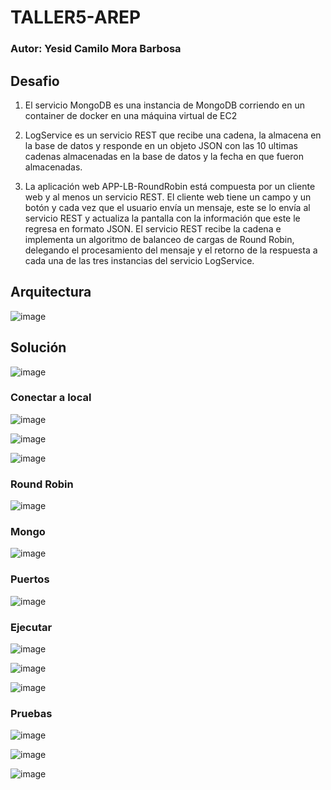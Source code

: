 # TALLER5-AREP

### Autor: Yesid Camilo Mora Barbosa

## Desafio

1. El servicio MongoDB es una instancia de MongoDB corriendo en un container de docker en una máquina virtual de EC2

2. LogService es un servicio REST que recibe una cadena, la almacena en la base de datos y responde en un objeto JSON con las 10 ultimas cadenas almacenadas en la base de datos y la fecha en que fueron almacenadas.

3. La aplicación web APP-LB-RoundRobin está compuesta por un cliente web y al menos un servicio REST. El cliente web tiene un campo y un botón y cada vez que el usuario envía un mensaje, este se lo envía al servicio REST y actualiza la pantalla con la información que este le regresa en formato JSON. 
El servicio REST recibe la cadena e implementa un algoritmo de balanceo de cargas de Round Robin, delegando el procesamiento del mensaje y el retorno de la respuesta a cada una de las tres instancias del servicio LogService.

## Arquitectura
![image](https://user-images.githubusercontent.com/98135134/224208535-c7553ca9-c049-4209-8d85-e57d3f7bfba1.png)

## Solución

![image](https://user-images.githubusercontent.com/98135134/224521866-4d9279e9-17c7-47d9-9c2d-edb16867f8ce.png)


### Conectar a local

![image](https://user-images.githubusercontent.com/98135134/224522078-4b31bca0-c20d-4de7-95f8-27b565c00190.png)

![image](https://user-images.githubusercontent.com/98135134/224522087-40551feb-8157-418d-a443-ebf189d204f1.png)

![image](https://user-images.githubusercontent.com/98135134/224522115-fd331fe3-d139-4e1f-b0e1-91ee475e6e54.png)


### Round Robin
![image](https://user-images.githubusercontent.com/98135134/224521890-25d7b666-4cd2-4e17-b811-8d2577d1158f.png)



### Mongo
![image](https://user-images.githubusercontent.com/98135134/224521878-4e38ff17-b203-43b6-9e0a-b2829f4b4092.png)

### Puertos

![image](https://user-images.githubusercontent.com/98135134/224521994-78b04b60-bfeb-4f94-9c5a-6d4829e36830.png)


### Ejecutar

![image](https://user-images.githubusercontent.com/98135134/224522018-f2b75d38-2ad3-48a4-bd54-24f3881863db.png)

![image](https://user-images.githubusercontent.com/98135134/224521946-0913afa7-237d-40da-a999-99533b901d08.png)

![image](https://user-images.githubusercontent.com/98135134/224521972-c58697b7-14c2-4a84-a41d-2c085df17005.png)

### Pruebas
![image](https://user-images.githubusercontent.com/98135134/224522031-fe04da20-f5f4-4f79-8b1b-010769f7fb35.png)

![image](https://user-images.githubusercontent.com/98135134/224522038-98f689e7-e439-4ea7-8066-781f3951a91d.png)

![image](https://user-images.githubusercontent.com/98135134/224522050-4cbca0fa-cca4-4b89-92d7-5b6d9edd8bb4.png)


